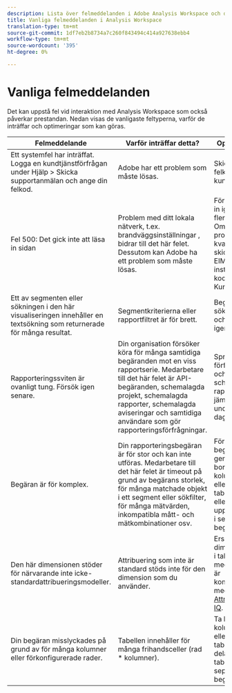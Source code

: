 ```yaml
---
description: Lista över felmeddelanden i Adobe Analysis Workspace och dess tillhörande komponenter
title: Vanliga felmeddelanden i Analysis Workspace
translation-type: tm+mt
source-git-commit: 1df7eb2b8734a7c260f843494c414a927638ebb4
workflow-type: tm+mt
source-wordcount: '395'
ht-degree: 0%

---
```



# Vanliga felmeddelanden

Det kan uppstå fel vid interaktion med Analysis Workspace som också påverkar prestandan. Nedan visas de vanligaste feltyperna, varför de inträffar och optimeringar som kan göras.

| Felmeddelande | Varför inträffar detta? | Optimering |
| --- | --- | --- |
| Ett systemfel har inträffat. Logga en kundtjänstförfrågan under Hjälp > Skicka supportanmälan och ange din felkod. | Adobe har ett problem som måste lösas. | Skicka felkoden till kundtjänst. |
| Fel 500: Det gick inte att läsa in sidan | Problem med ditt lokala nätverk, t.ex. brandväggsinställningar [](https://docs.adobe.com/content/help/en/analytics/technotes/ip-addresses.html), bidrar till det här felet. Dessutom kan Adobe ha ett problem som måste lösas. | Försök logga in igen efter flera minuter. Om problemet kvarstår skickar du EIM-instans-ID-koden till Kundtjänst. |
| Ett av segmenten eller sökningen i den här visualiseringen innehåller en textsökning som returnerade för många resultat. | Segmentkriterierna eller rapportfiltret är för brett. | Begränsa sökvillkoren och försök igen. |
| Rapporteringssviten är ovanligt tung. Försök igen senare. | Din organisation försöker köra för många samtidiga begäranden mot en viss rapportserie. Medarbetare till det här felet är API-begäranden, schemalagda projekt, schemalagda rapporter, schemalagda aviseringar och samtidiga användare som gör rapporteringsförfrågningar. | Sprid era förfrågningar och scheman för rapportsviten jämnare under hela dagen. |
| Begäran är för komplex. | Din rapporteringsbegäran är för stor och kan inte utföras. Medarbetare till det här felet är timeout på grund av begärans storlek, för många matchade objekt i ett segment eller sökfilter, för många mätvärden, inkompatibla mått- och mätkombinationer osv. | Förenkla begäran genom att ta bort vissa kolumner eller rader i tabellen, eller dela upp tabellen i separata begäranden. |
| Den här dimensionen stöder för närvarande inte icke-standardattribueringsmodeller. | Attribuering som inte är standard stöds inte för den dimension som du använder. | Ersätt dimensionen i tabellen med en som är kompatibel med [Attribution IQ](/help/analyze/analysis-workspace/attribution/overview.md). |
| Din begäran misslyckades på grund av för många kolumner eller förkonfigurerade rader. | Tabellen innehåller för många frihandsceller (rad * kolumner). | Ta bort kolumner eller rader i tabellen eller dela upp tabellen i separata begäranden. |
